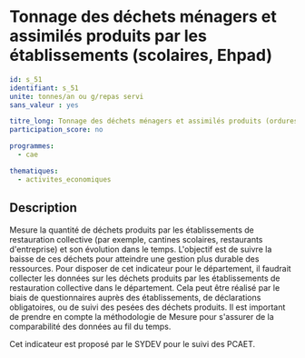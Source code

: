 # Tonnage des déchets ménagers et assimilés produits par les établissements (scolaires, Ehpad)
```yaml
id: s_51
identifiant: s_51
unite: tonnes/an ou g/repas servi
sans_valeur : yes

titre_long: Tonnage des déchets ménagers et assimilés produits (ordures ménagères résiduelles, emballages, papiers, verre et biodéchets) par les établissements (scolaires, Ehpad) - en tonnes/an - Obligation de la Loi Egalim
participation_score: no

programmes:
  - cae

thematiques:
  - activites_economiques
```
## Description
Mesure la quantité de déchets produits par les établissements de restauration collective (par exemple, cantines scolaires, restaurants d'entreprise) et son évolution dans le temps. L'objectif est de suivre la baisse de ces déchets pour atteindre une gestion plus durable des ressources.
Pour disposer de cet indicateur pour le département, il faudrait collecter les données sur les déchets produits par les établissements de restauration collective dans le département. Cela peut être réalisé par le biais de questionnaires auprès des établissements, de déclarations obligatoires, ou de suivi des pesées des déchets produits. Il est important de prendre en compte la méthodologie de Mesure pour s'assurer de la comparabilité des données au fil du temps.


Cet indicateur est proposé par le SYDEV pour le suivi des PCAET.

